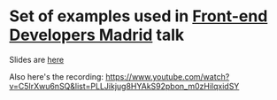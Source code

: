 # Set of examples used in [Front-end Developers Madrid](https://www.meetup.com/es-ES/Front-end-Developers-Madrid/) talk

Slides are [here](https://www.slideshare.net/leomicheloni/clean-code-javascript)

Also here's the recording: https://www.youtube.com/watch?v=C5IrXwu6nSQ&list=PLLJikjug8HYAkS92pbon_m0zHilqxidSY
